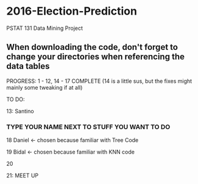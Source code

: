 # 2016-Election-Prediction
PSTAT 131 Data Mining Project

## When downloading the code, don't forget to change your directories when referencing the data tables

PROGRESS: 1 - 12, 14 - 17 COMPLETE (14 is a little sus, but the fixes might mainly some tweaking if at all)


TO DO:

13: Santino


### TYPE YOUR NAME NEXT TO STUFF YOU WANT TO DO


18 Daniel <- chosen because familiar with Tree Code

19 Bidal <- chosen because familiar with KNN code

20

21: MEET UP 

